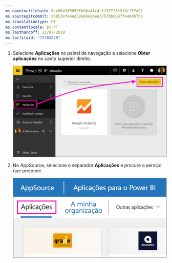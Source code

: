 ```yaml
---
ms.openlocfilehash: 6ce004105059fb94a4fc4c1f327f8f3f8c157a92
ms.sourcegitcommit: a5853ef44ed52e80eabee3757bb6887fa400b75b
ms.translationtype: HT
ms.contentlocale: pt-PT
ms.lasthandoff: 11/07/2019
ms.locfileid: "73784279"
---
```

1. Selecione **Aplicações** no painel de navegação e selecione **Obter aplicações** no canto superior direito.
   
     ![Ícone Obter aplicações](./media/powerbi-service-apps-get-more-apps/power-bi-service-apps-get-apps-1-app-line.png)
2. No AppSource, selecione o separador **Aplicações** e procure o serviço que pretende.
   
    ![Separador Aplicações no AppSource](./media/powerbi-service-apps-get-more-apps/power-bi-appsource-apps.png)

